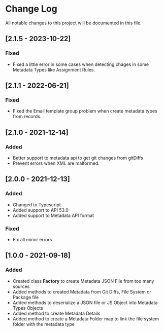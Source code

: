 # Change Log
All notable changes to this project will be documented in this file.

## [2.1.5 - 2023-10-22]
### Fixed
- Fixed a little error in some cases when detecting chages in some Metadata Types like Assignment Rules.

## [2.1.1 - 2022-06-21]
### Fixed
- Fixed the Email template group problem when create metadata types from records.

## [2.1.0 - 2021-12-14]
### Added
- Better support to metadata api to get git changes from gitDiffs
- Prevent errors when XML are malformed.

## [2.0.0 - 2021-12-13]
### Added
- Changed to Typescript
- Added support to API 53.0
- Added support to Metadata API format

### Fixed
- Fix all minor errors


## [1.0.0 - 2021-09-18]
### Added
- Created class **Factory** to create Metadata JSON File from too many sources
- Added methods to created Metadata from Git Diffs, File System or Package file
- Added methods to deserialize a JSON file or JS Object into Metadata Types Objects
- Added method to create Metadata Details
- Added method to create a Metadata Folder map to link the file system folder with the metadata type